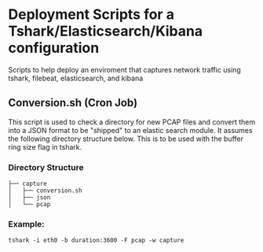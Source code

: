 # Deployment Scripts for a Tshark/Elasticsearch/Kibana configuration
Scripts to help deploy an enviroment that captures network traffic using tshark, filebeat, elasticsearch, and kibana

## Conversion.sh (Cron Job)
This script is used to check a directory for new PCAP files and convert them into a JSON format to be "shipped" to an elastic search module. It assumes the following directory structure below. This is to be used with the buffer ring size flag in tshark. 

### Directory Structure

```
├── capture
│   ├── conversion.sh
│   ├── json
│   └── pcap
```

### Example:

`tshark -i eth0 -b duration:3600 -F pcap -w capture`
